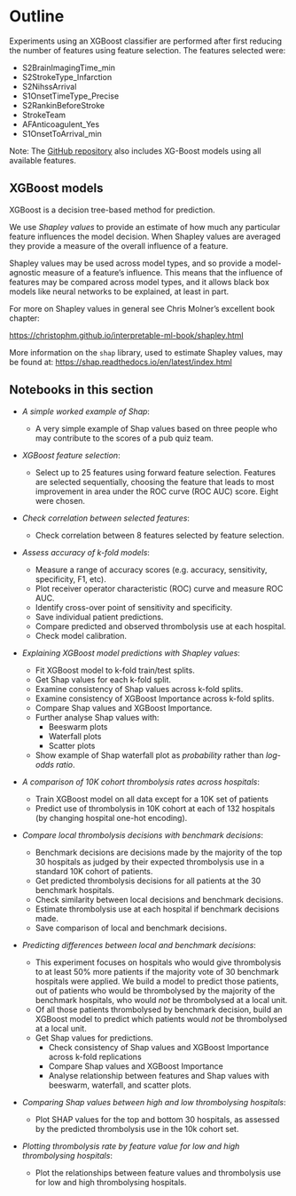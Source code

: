 # Outline

Experiments using an XGBoost classifier are performed after first reducing the number of features using feature selection. The features selected were:

* S2BrainImagingTime_min
* S2StrokeType_Infarction
* S2NihssArrival
* S1OnsetTimeType_Precise
* S2RankinBeforeStroke
* StrokeTeam
* AFAnticoagulent_Yes
* S1OnsetToArrival_min

Note: The [GitHub repository](https://github.com/samuel-book/samuel_shap_paper_1) also includes XG-Boost models using all available features.

## XGBoost models

XGBoost is a decision tree-based method for prediction.

We use *Shapley values* to provide an estimate of how much any particular feature influences the model decision. When Shapley values are averaged they provide a measure of the overall influence of a feature.

Shapley values may be used across model types, and so provide a model-agnostic measure of a feature’s influence. This means that the influence of features may be compared across model types, and it allows black box models like neural networks to be explained, at least in part.

For more on Shapley values in general see Chris Molner’s excellent book chapter:

https://christophm.github.io/interpretable-ml-book/shapley.html

More information on the `shap` library, used to estimate Shapley values, may be found at: https://shap.readthedocs.io/en/latest/index.html

## Notebooks in this section

* *A simple worked example of Shap*:
    * A very simple example of Shap values based on three people who may contribute to the scores of a pub quiz team.

* *XGBoost feature selection*:
    * Select up to 25 features using forward feature selection. Features are selected sequentially, choosing the feature that leads to most improvement in area under the ROC curve (ROC AUC) score. Eight were chosen.

* *Check correlation between selected features*:
    * Check correlation between 8 features selected by feature selection.
    
* *Assess accuracy of k-fold models*:
    * Measure a range of accuracy scores (e.g. accuracy, sensitivity, specificity, F1, etc).
    * Plot receiver operator characteristic (ROC) curve and measure ROC AUC.
    * Identify cross-over point of sensitivity and specificity.
    * Save individual patient predictions.
    * Compare predicted and observed thrombolysis use at each hospital.
    * Check model calibration.
    

* *Explaining XGBoost model predictions with Shapley values*:
    * Fit XGBoost model to k-fold train/test splits.
    * Get Shap values for each k-fold split.
    * Examine consistency of Shap values across k-fold splits.
    * Examine consistency of XGBoost Importance across k-fold splits.
    * Compare Shap values and XGBoost Importance.
    * Further analyse Shap values with:
        * Beeswarm plots
        * Waterfall plots
        * Scatter plots
    * Show example of Shap waterfall plot as *probability* rather than *log-odds ratio*.
  
* *A comparison of 10K cohort thrombolysis rates across hospitals*:
    * Train XGBoost model on all data except for a 10K set of patients
    * Predict use of thrombolysis in 10K cohort at each of 132 hospitals (by changing hospital one-hot encoding).

* *Compare local thrombolysis decisions with benchmark decisions*:
    * Benchmark decisions are decisions made by the majority of the top 30 hospitals as judged by their expected thrombolysis use in a standard 10K cohort of patients.
    * Get predicted thrombolysis decisions for all patients at the 30 benchmark hospitals.
    * Check similarity between local decisions and benchmark decisions.
    * Estimate thrombolysis use at each hospital if benchmark decisions made.
    * Save comparison of local and benchmark decisions.
    
* *Predicting differences between local and benchmark decisions*:
    * This experiment focuses on hospitals who would give thrombolysis to at least 50% more patients if the majority vote of 30 benchmark hospitals were applied. We build a model to predict those patients, out of patients who would be thrombolysed by the majority of the benchmark hospitals, who would *not* be thrombolysed at a local unit. 
    * Of all those patients thrombolysed by benchmark decision, build an XGBoost model to predict which patients would *not* be thrombolysed at a local unit.
    * Get Shap values for predictions.
        * Check consistency of Shap values and XGBoost Importance across k-fold replications
        * Compare Shap values and XGBoost Importance
        * Analyse relationship between features and Shap values with beeswarm, waterfall, and scatter plots.
        
* *Comparing Shap values between high and low thrombolysing hospitals*:
    * Plot SHAP values for the top and bottom 30 hospitals, as assessed by the predicted thrombolysis use in the 10k cohort set.
    
* *Plotting thrombolysis rate by feature value for low and high thrombolysing hospitals*:
    * Plot the relationships between feature values and thrombolysis use for low and high thrombolysing hospitals.

     
        

